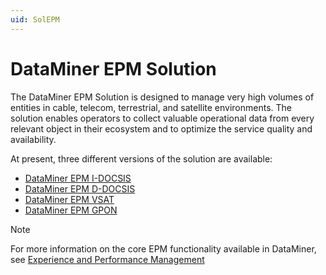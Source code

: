 ```yaml
---
uid: SolEPM
---
```


# DataMiner EPM Solution

The DataMiner EPM Solution is designed to manage very high volumes of entities in cable, telecom, terrestrial, and satellite environments. The solution enables operators to collect valuable operational data from every relevant object in their ecosystem and to optimize the service quality and availability.

At present, three different versions of the solution are available:

- [DataMiner EPM I-DOCSIS](xref:EPM_I-DOCSIS)
- [DataMiner EPM D-DOCSIS](xref:EPM_D-DOCSIS)
- [DataMiner EPM VSAT](xref:EPM_VSAT)
- [DataMiner EPM GPON](xref:EPM_GPON)

> [!NOTE]
> For more information on the core EPM functionality available in DataMiner, see [Experience and Performance Management](xref:EPM)

